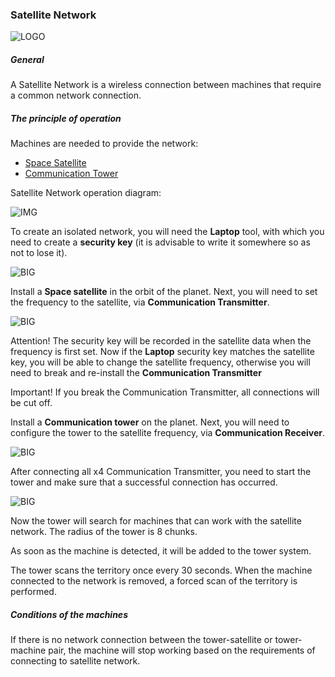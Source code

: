 ### Satellite Network

![LOGO](https://cdn.discordapp.com/attachments/916393114166525974/1072802092403662888/SATELLITE_NETWORK.png)

##### General

A Satellite Network is a wireless connection between machines that require a common network connection.

##### The principle of operation

Machines are needed to provide the network:

- [Space Satellite](#/machines#spacesatellite)
- [Communication Tower](#/machines#communicationtower)

Satellite Network operation diagram:

![IMG](https://cdn.discordapp.com/attachments/916393114166525974/1072803765490561094/SATELLITE_NETWORK.png)

To create an isolated network, you will need the **Laptop** tool, with which you need to create a **security key** (it is advisable to write it somewhere so as not to lose it).

![BIG](https://i.imgur.com/j3iqs8S.gif)

Install a **Space satellite** in the orbit of the planet. Next, you will need to set the frequency to the satellite, via **Communication Transmitter**.

![BIG](https://raw.githubusercontent.com/GT-IMPACT/impact-front/main/public/media/gregtech/connectSattelite.gif)

Attention! The security key will be recorded in the satellite data when the frequency is first set.
Now if the **Laptop** security key matches the satellite key, you will be able to change the satellite frequency, otherwise you will need to break and re-install the **Communication Transmitter**

Important! If you break the Communication Transmitter, all connections will be cut off.

Install a **Communication tower** on the planet. Next, you will need to configure the tower to the satellite frequency, via **Communication Receiver**.

![BIG](https://i.imgur.com/pF4Vt20.gif)

After connecting all x4 Communication Transmitter, you need to start the tower and make sure that a successful connection has occurred.

![BIG](https://i.imgur.com/7cY69E1.gif)

Now the tower will search for machines that can work with the satellite network. The radius of the tower is 8 chunks.

As soon as the machine is detected, it will be added to the tower system.

The tower scans the territory once every 30 seconds. When the machine connected to the network is removed, a forced scan of the territory is performed.

##### Conditions of the machines

If there is no network connection between the tower-satellite or tower-machine pair, the machine will stop working based on the requirements of connecting to satellite network.
